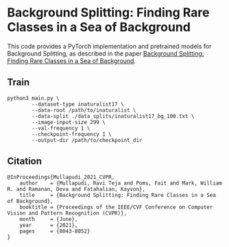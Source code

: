 # Background Splitting: Finding Rare Classes in a Sea of Background

This code provides a PyTorch implementation and pretrained models for Background Splitting, as described in the paper [Background Splitting: Finding Rare Classes in a Sea of Background](https://openaccess.thecvf.com/content/CVPR2021/html/Mullapudi_Background_Splitting_Finding_Rare_Classes_in_a_Sea_of_Background_CVPR_2021_paper.html).

## Train

```
python3 main.py \
        --dataset-type inaturalist17 \
        --data-root /path/to/inaturalist \
        --data-split ./data_splits/inaturalist17_bg_100.txt \
        --image-input-size 299 \
        --val-frequency 1 \
        --checkpoint-frequency 1 \
        --output-dir /path/to/checkpoint_dir
```

## Citation

```
@InProceedings{Mullapudi_2021_CVPR,
    author    = {Mullapudi, Ravi Teja and Poms, Fait and Mark, William R. and Ramanan, Deva and Fatahalian, Kayvon},
    title     = {Background Splitting: Finding Rare Classes in a Sea of Background},
    booktitle = {Proceedings of the IEEE/CVF Conference on Computer Vision and Pattern Recognition (CVPR)},
    month     = {June},
    year      = {2021},
    pages     = {8043-8052}
}
```
